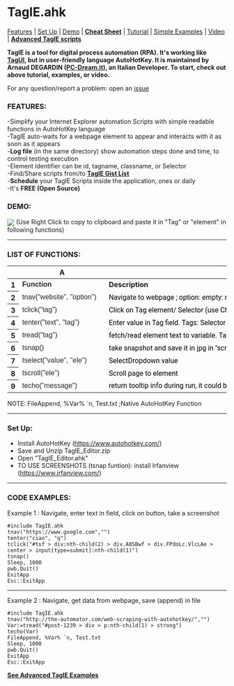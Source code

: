 
<h1> TagIE.ahk </h1>
<p><a href="#features">Features</a> | <a href="#setup">Set Up</a> | <a href="#demo">Demo</a> | <a href="#cheat-sheet"><strong>Cheat Sheet</strong></a> | <a href="#DOM-selector">Tutorial</a> | <a href="#examples">Simple Examples</a> | <a href="https://www.youtube.com/channel/UCj_yWYv_K-WJ4PARgEzP07Q/videos" rel="nofollow">Video</a> | <a href="https://gist.github.com/search?utf8=%E2%9C%93&q=TagIE&ref=searchresults" rel="nofollow"><strong>Advanced TagIE scripts</strong></a></p>

<p><strong>TagIE is a tool for digital process automation (RPA). It's working like <a href="https://github.com/kelaberetiv/TagUI" rel="nofollow">TagUI</a>, but in user-friendly language AutoHotKey. It is maintained by Arnaud DEGARDIN (<a href="https://www.pc-dream.it" rel="nofollow">PC-Dream.it</a>), an Italian Developer. To start, check out above tutorial, examples, or video.</strong></p>

For any question/report a problem: open an <a href="https://github.com/adegard/TagIE.ahk/issues">issue</a>

<a id="user-content-features" class="anchor" aria-hidden="true" href="#features"></a><h3>FEATURES:</h3>
-Simplify your Internet Explorer automation Scripts with simple readable functions in AutoHotKey language </br>
-TagIE auto-waits for a webpage element to appear and interacts with it as soon as it appears</br>
-<strong>Log file</strong> (in the same directory) show automation steps done and time, to control testing execution</br>
-Element identifier can be id, tagname, classname, or Selector </br>
-Find/Share scripts from/to <a href="https://gist.github.com/search?utf8=%E2%9C%93&q=TagIE&ref=searchresults" rel="nofollow"><strong>TagIE Gist List</strong></a></br>
-<strong>Schedule</strong> your TagIE Scripts inside the application, ones or daily</br>
-It's <strong>FREE (Open Source)</strong>

<a id="user-content-demo" class="anchor" aria-hidden="true" href="#demo"></a><h3>DEMO: </h3>
<img src="https://raw.githubusercontent.com/adegard/TagIE.ahk/master/HowtoUseTagIEeditortoregis.gif"  align="center">
(Use Right Click to copy to clipboard and paste it in "Tag" or "element" in following functions)</br>

******************
<a id="user-content-cheat-sheet" class="anchor" aria-hidden="true" href="#cheat-sheet"></a><h3>LIST OF FUNCTIONS:</h3>

<div class="ritz grid-container" dir="ltr"><table class="waffle" cellspacing="0" cellpadding="0"><thead><tr><th class="row-header freezebar-origin-ltr"></th><th id="0C0" style="width:186px" class="column-headers-background">A</th><th id="0C1" style="width:989px" class="column-headers-background">B</th></tr></thead><tbody><tr style='height:20px;'><th id="0R0" style="height: 20px;" class="row-headers-background"><div class="row-header-wrapper" style="line-height: 20px;">1</div></th><td class="s0" dir="ltr"><span style="font-size:12pt;font-family:Arial;font-weight:bold;color:#24292e;">Function</span></td><td class="s1" dir="ltr"><span style="font-size:12pt;font-weight:bold;">Description</span></td></tr><tr style='height:20px;'><th id="0R1" style="height: 20px;" class="row-headers-background"><div class="row-header-wrapper" style="line-height: 20px;">2</div></th><td class="s2 softmerge" dir="ltr"><div class="softmerge-inner" style="width: 183px; left: -1px;"><span style="font-size:12pt;font-family:Arial;font-weight:400;color:#24292e;">tnav(&quot;website&quot;, &quot;option&quot;)   </span></div></td><td class="s3" dir="ltr"><span style="font-family:Roboto,Arial;font-weight:400;color:#000000;">Navigate to webpage ; option: empty: minimized; &quot;max&quot; : Maximized window</span></td></tr><tr style='height:20px;'><th id="0R2" style="height: 20px;" class="row-headers-background"><div class="row-header-wrapper" style="line-height: 20px;">3</div></th><td class="s2" dir="ltr"><span style="font-size:12pt;font-family:Arial;font-weight:400;color:#24292e;">tclick(&quot;tag&quot;)   </span></td><td class="s4 softmerge" dir="ltr"><div class="softmerge-inner" style="width: 1187px; left: -1px;"><span style="font-family:Roboto,Arial;font-weight:400;color:#000000;">Click on Tag element/ Selector (use Chrome Inspector) or id, or name, or class. Insteat of double Quotes, use singlo quotes in Selector (ie &quot;input class=&#39;nameclass&#39;&quot;)</span></div></td></tr><tr style='height:20px;'><th id="0R3" style="height: 20px;" class="row-headers-background"><div class="row-header-wrapper" style="line-height: 20px;">4</div></th><td class="s2" dir="ltr"><span style="font-size:12pt;font-family:Arial;font-weight:400;color:#24292e;">tenter(&quot;text&quot;, &quot;tag&quot;)   </span></td><td class="s3" dir="ltr"><span style="font-family:Roboto,Arial;font-weight:400;color:#000000;">Enter value in Tag field. Tags: Selector (use Chrome Inspector) or id, or name, or class</span></td></tr><tr style='height:20px;'><th id="0R4" style="height: 20px;" class="row-headers-background"><div class="row-header-wrapper" style="line-height: 20px;">5</div></th><td class="s2" dir="ltr"><span style="font-size:12pt;font-family:Arial;font-weight:400;color:#24292e;">tread(&quot;tag&quot;)   </span></td><td class="s3" dir="ltr"><span style="font-family:Roboto,Arial;font-weight:400;color:#000000;">fetch/read element text to variable. Tags: Selector (use Chrome Inspector) or id, or name, or class. Insteat of double Quotes,</span></td></tr><tr style='height:20px;'><th id="0R5" style="height: 20px;" class="row-headers-background"><div class="row-header-wrapper" style="line-height: 20px;">6</div></th><td class="s2" dir="ltr"><span style="font-size:12pt;font-family:Arial;font-weight:400;color:#24292e;">tsnap()   </span></td><td class="s3" dir="ltr"><span style="font-family:Roboto,Arial;font-weight:400;color:#000000;">take snapshot and save it in jpg in &quot;screenshot folder&quot; (require Irfanview)&quot;</span></td></tr><tr style='height:20px;'><th id="0R6" style="height: 20px;" class="row-headers-background"><div class="row-header-wrapper" style="line-height: 20px;">7</div></th><td class="s2" dir="ltr"><span style="font-size:12pt;font-family:Arial;font-weight:400;color:#24292e;">tselect(&quot;value&quot;, &quot;ele&quot;)  </span></td><td class="s3" dir="ltr"><span style="font-family:Roboto,Arial;font-weight:400;color:#000000;">SelectDropdown value</span></td></tr><tr style='height:20px;'><th id="0R7" style="height: 20px;" class="row-headers-background"><div class="row-header-wrapper" style="line-height: 20px;">8</div></th><td class="s2" dir="ltr"><span style="font-size:12pt;font-family:Arial;font-weight:400;color:#24292e;">tscroll(&quot;ele&quot;)  </span></td><td class="s3" dir="ltr"><span style="font-family:Roboto,Arial;font-weight:400;color:#000000;">Scroll page to element</span></td></tr><tr style='height:20px;'><th id="0R8" style="height: 20px;" class="row-headers-background"><div class="row-header-wrapper" style="line-height: 20px;">9</div></th><td class="s2" dir="ltr"><span style="font-size:12pt;font-family:Arial;font-weight:400;color:#24292e;">techo(&quot;message&quot;)  </span></td><td class="s3" dir="ltr"><span style="font-family:Roboto,Arial;font-weight:400;color:#000000;">return tooltip info during run, it could be text (&quot;text&quot;)o variable (Var)</span></td></tr></tbody></table></div>

NOTE:
FileAppend, %Var% `n, Test.txt ;Native AutoHotKey Function

******************
<a id="user-content-setup" class="anchor" aria-hidden="true" href="#setup"></a><h3>Set Up:</h3>
- Install AutoHotKey (https://www.autohotkey.com/)
- Save and Unzip TagIE_Editor.zip
- Open "TagIE_Editor.ahk"
- TO USE SCREENSHOTS (tsnap funtion): install Irfanview (https://www.irfanview.com/)

******************
<a id="user-content-examples" class="anchor" aria-hidden="true" href="#examples"></a><h3>CODE EXAMPLES:</h3>

Example 1 : Navigate, enter text in field, click on button, take a screenshot
<pre>
<code>#include TagIE.ahk
tnav("https://www.google.com","")
tenter("ciao", "q")
tclick("#tsf > div:nth-child(2) > div.A8SBwf > div.FPdoLc.VlcLAe > center > input[type=submit]:nth-child(1)")
tsnap() 
Sleep, 1000
pwb.Quit()
ExitApp
Esc::ExitApp</code>
</pre>

******************
Example 2 : Navigate, get data from webpage, save (append) in file
<pre>
<code>#include TagIE.ahk
tnav("http://the-automator.com/web-scraping-with-autohotkey/","")
Var:=tread("#post-1239 > div > p:nth-child(1) > strong")
techo(Var)
FileAppend, %Var% `n, Test.txt
Sleep, 1000
pwb.Quit()
ExitApp
Esc::ExitApp</code>
</pre>
  
<a href="https://gist.github.com/search?utf8=%E2%9C%93&q=TagIE&ref=searchresults" rel="nofollow"><strong>See Advanced TagIE Examples</strong></a>




